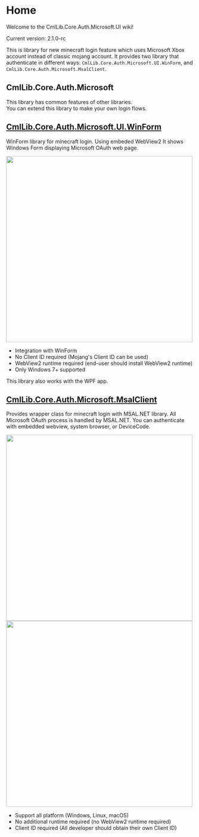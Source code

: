 # Home

Welcome to the CmlLib.Core.Auth.Microsoft.UI wiki!

Current version: 2.1.0-rc

This is library for new minecraft login feature which uses Microsoft Xbox account instead of classic mojang account.
It provides two library that authenticate in different ways: `CmlLib.Core.Auth.Microsoft.UI.WinForm`, and `CmlLib.Core.Auth.Microsoft.MsalClient`.

## CmlLib.Core.Auth.Microsoft

This library has common features of other libraries.  
You can extend this library to make your own login flows. 

## [CmlLib.Core.Auth.Microsoft.UI.WinForm](WinForm.md)

WinForm library for minecraft login. Using embeded WebView2 It shows Windows Form displaying Microsoft OAuth web page.

<img src="https://user-images.githubusercontent.com/17783561/154854388-38c473f1-7860-4a47-bdbe-622de37eef8b.png" width="500">

- Integration with WinForm
- No Client ID required (Mojang's Client ID can be used)
- WebView2 runtime required (end-user should install WebView2 runtime)
- Only Windows 7+ supported

This library also works with the WPF app. 

## [CmlLib.Core.Auth.Microsoft.MsalClient](MsalClient.md)

Provides wrapper class for minecraft login with MSAL.NET library.
All Microsoft OAuth process is handled by MSAL.NET. You can authenticate with embedded webview, system browser, or DeviceCode.

<img src="https://user-images.githubusercontent.com/17783561/154854531-8d4557b2-9221-4021-9fa0-93d6c8fd2497.png" width="500">

<img src="https://user-images.githubusercontent.com/17783561/154854603-abb98727-543b-45e4-b4ea-ff6bd772aa67.png" width="500">

- Support all platform (Windows, Linux, macOS)
- No additional runtime required (no WebView2 runtime required)
- Client ID required (All developer should obtain their own Client ID)